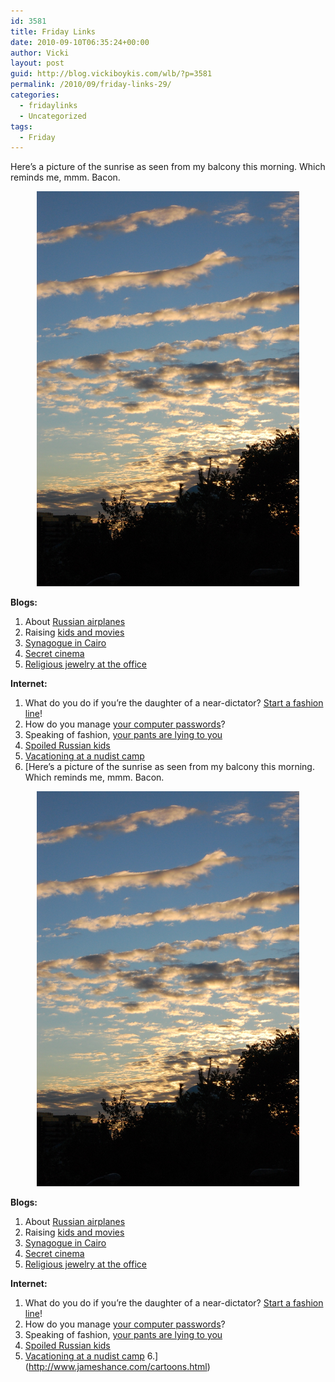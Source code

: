 ```yaml
---
id: 3581
title: Friday Links
date: 2010-09-10T06:35:24+00:00
author: Vicki
layout: post
guid: http://blog.vickiboykis.com/wlb/?p=3581
permalink: /2010/09/friday-links-29/
categories:
  - fridaylinks
  - Uncategorized
tags:
  - Friday
---
```

Here&#8217;s a picture of the sunrise as seen from my balcony this morning. Which reminds me, mmm. Bacon.

<p style="text-align: center;">
  <a href="https://raw.githubusercontent.com/veekaybee/wlb/gh-pages/assets/images/2010/09/DSC_0770.jpg"><img class="aligncenter size-full wp-image-3582" title="DSC_0770" src="https://raw.githubusercontent.com/veekaybee/wlb/gh-pages/assets/images/2010/09/DSC_0770.jpg" alt="" width="420" height="632" /></a>
</p>

<p style="text-align: left;">
  <strong>Blogs:</strong>
</p>

  1. About [Russian airplanes](http://gubbiofarabia.tumblr.com/post/1090559732/five-things-airlines-dont-want-you-to-know)
  2. Raising [kids and movies](http://messagewithabottle.tumblr.com/post/1081350661)
  3. [Synagogue in Cairo](http://travellerwithin.blogspot.com/2010/09/bassatine-synagogue-cairo-2-photos-55.html?utm_source=feedburner&utm_medium=feed&utm_campaign=Feed%3A+TravellerWithin+%28The+Traveller+Within%29)
  4. [Secret cinema](http://www.aladyinlondon.com/2010/09/lady-at-secret-cinema.html)
  5. [Religious jewelry at the office](http://corporette.com/2010/09/07/religious-jewelry-and-the-office/)

<p style="text-align: left;">
  <strong>Internet:</strong>
</p>

  1. What do you do if you&#8217;re the daughter of a near-dictator? [Start a fashion line](http://www.dailyfrontrow.com/the-fix/article/just-say-guli)!
  2. How do you manage [your computer passwords](http://www.theatlantic.com/science/archive/2010/09/password-unprotected/62656/)?
  3. Speaking of fashion, [your pants are lying to you](http://chartporn.org/2010/09/07/your-pants-are-lying-to-you/?utm_source=feedburner&utm_medium=feed&utm_campaign=Feed%3A+ChartPorn+%28Chart+Porn%29)
  4. [Spoiled Russian kids](http://englishrussia.com/index.php/2010/09/06/naughty-little-kids/)
  5. [Vacationing at a nudist camp](http://www.slate.com/id/2266049/?from=rss)
  6. [Here&#8217;s a picture of the sunrise as seen from my balcony this morning. Which reminds me, mmm. Bacon.

<p style="text-align: center;">
  <a href="https://raw.githubusercontent.com/veekaybee/wlb/gh-pages/assets/images/2010/09/DSC_0770.jpg"><img class="aligncenter size-full wp-image-3582" title="DSC_0770" src="https://raw.githubusercontent.com/veekaybee/wlb/gh-pages/assets/images/2010/09/DSC_0770.jpg" alt="" width="420" height="632" /></a>
</p>

<p style="text-align: left;">
  <strong>Blogs:</strong>
</p>

  1. About [Russian airplanes](http://gubbiofarabia.tumblr.com/post/1090559732/five-things-airlines-dont-want-you-to-know)
  2. Raising [kids and movies](http://messagewithabottle.tumblr.com/post/1081350661)
  3. [Synagogue in Cairo](http://travellerwithin.blogspot.com/2010/09/bassatine-synagogue-cairo-2-photos-55.html?utm_source=feedburner&utm_medium=feed&utm_campaign=Feed%3A+TravellerWithin+%28The+Traveller+Within%29)
  4. [Secret cinema](http://www.aladyinlondon.com/2010/09/lady-at-secret-cinema.html)
  5. [Religious jewelry at the office](http://corporette.com/2010/09/07/religious-jewelry-and-the-office/)

<p style="text-align: left;">
  <strong>Internet:</strong>
</p>

  1. What do you do if you&#8217;re the daughter of a near-dictator? [Start a fashion line](http://www.dailyfrontrow.com/the-fix/article/just-say-guli)!
  2. How do you manage [your computer passwords](http://www.theatlantic.com/science/archive/2010/09/password-unprotected/62656/)?
  3. Speaking of fashion, [your pants are lying to you](http://chartporn.org/2010/09/07/your-pants-are-lying-to-you/?utm_source=feedburner&utm_medium=feed&utm_campaign=Feed%3A+ChartPorn+%28Chart+Porn%29)
  4. [Spoiled Russian kids](http://englishrussia.com/index.php/2010/09/06/naughty-little-kids/)
  5. [Vacationing at a nudist camp](http://www.slate.com/id/2266049/?from=rss)
  6.](http://www.jameshance.com/cartoons.html)
